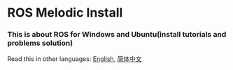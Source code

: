 # ROS Melodic Install
### This is about ROS for Windows and Ubuntu(install tutorials and problems solution)

Read this in other languages: [English](docs/English.md), [简体中文](docs/Chinese.md)
